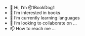 - 👋 Hi, I’m @1BookDog1
- 👀 I’m interested in books
- 🌱 I’m currently learning languages 
- 💞️ I’m looking to collaborate on ...
- 📫 How to reach me ...

<!---
1BookDog1/1BookDog1 is a ✨ special ✨ repository because its `README.md` (this file) appears on your GitHub profile.
You can click the Preview link to take a look at your changes.
--->
